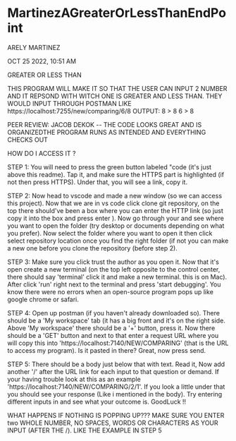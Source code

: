 # MartinezAGreaterOrLessThanEndPoint

ARELY MARTINEZ 

OCT 25 2022, 10:51 AM 

GREATER OR LESS THAN

THIS PROGRAM WILL MAKE IT SO THAT THE 
USER CAN INPUT 2 NUMBER AND IT REPSOND 
WITH WITCH ONE IS GREATER AND LESS THAN. 
THEY WOULD INPUT THROUGH POSTMAN LIKE 
https://localhost:7255/new/comparing/6/8
OUTPUT: 8 > 8 6 > 8

PEER REVIEW: JACOB DEKOK -- THE CODE LOOKS GREAT 
AND IS ORGANIZEDTHE PROGRAM RUNS AS INTENDED AND 
EVERYTHING CHECKS OUT

HOW DO I ACCESS IT ?

STEP 1: You will need to press the green button labeled "code (it's just above this readme). Tap it, and make sure the HTTPS part is highlighted (if not then press HTTPS). Under that, you will see a link, copy it.

STEP 2: Now head to vscode and made a new window (so we can access this project). Now that we are in vs code click clone git repository, on the top there should've been a box where you can enter the HTTP link (so just copy it into the box and press enter ). Now go through your and see where you want to open the folder (try desktop or documents depending on what you prefer). Now select the folder where you want to open it then click select repository location once you find the right folder (if not you can make a new one before you clone the repository (before step 2).

STEP 3: Make sure you click trust the author as you open it. Now that it's open create a new terminal (on the top left opposite to the control center, there should say 'terminal' click it and make a new terminal. this is on Mac). After click 'run' right next to the terminal and press 'start debugging'. You know there were no errors when an open-source program pops up like google chrome or safari.

STEP 4: Open up postman (if you haven't already downloaded so). There should be a 'My workspace' tab (it has a big front and it's on the right side. Above 'My workspace' there should be a '+' button, press it. Now there should be a 'GET' button and next to that enter a request URL where you will copy this into 'https://localhost:7140/NEW/COMPARING' (that is the URL to access my program). Is it pasted in there? Great, now press send.

STEP 5: There should be a body just below that with text. Read it, Now add another '/' after the URL link for each input to that question or demand. If your having trouble look at this as an example 'https://localhost:7140/NEW/COMPARING/2/1'. If you look a little under that you should see your response (Like i mentioned in the body). Try entering different inputs in and see what your outcome is. GoodLuck !!

WHAT HAPPENS IF NOTHING IS POPPING UP??? MAKE SURE YOU ENTER two WHOLE NUMBER, NO SPACES, WORDS OR CHARACTERS AS YOUR INPUT (AFTER THE /). LIKE THE EXAMPLE IN STEP 5
